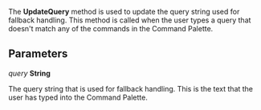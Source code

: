 The **UpdateQuery** method is used to update the query string used for fallback handling. This method is called when the user types a query that doesn't match any of the commands in the Command Palette.

## Parameters

*query* **String**

The query string that is used for fallback handling. This is the text that the user has typed into the Command Palette.